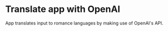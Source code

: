 # Translate app with OpenAI

App translates input to romance languages by making use of OpenAI's API.
